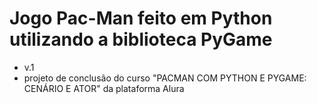 # Jogo Pac-Man feito em Python utilizando a biblioteca PyGame

- v.1 
- projeto de conclusão do curso "PACMAN COM PYTHON E PYGAME: CENÁRIO E ATOR" da plataforma Alura